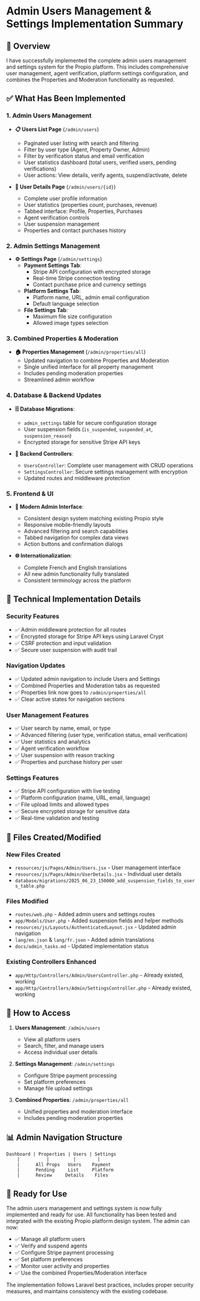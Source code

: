 # Admin Users Management & Settings Implementation Summary

## 🎯 Overview
I have successfully implemented the complete admin users management and settings system for the Propio platform. This includes comprehensive user management, agent verification, platform settings configuration, and combines the Properties and Moderation functionality as requested.

## ✅ What Has Been Implemented

### 1. **Admin Users Management**
- **📋 Users List Page** (`/admin/users`)
  - Paginated user listing with search and filtering
  - Filter by user type (Agent, Property Owner, Admin)
  - Filter by verification status and email verification
  - User statistics dashboard (total users, verified users, pending verifications)
  - User actions: View details, verify agents, suspend/activate, delete

- **👤 User Details Page** (`/admin/users/{id}`)
  - Complete user profile information
  - User statistics (properties count, purchases, revenue)
  - Tabbed interface: Profile, Properties, Purchases
  - Agent verification controls
  - User suspension management
  - Properties and contact purchases history

### 2. **Admin Settings Management**
- **⚙️ Settings Page** (`/admin/settings`)
  - **Payment Settings Tab**: 
    - Stripe API configuration with encrypted storage
    - Real-time Stripe connection testing
    - Contact purchase price and currency settings
  - **Platform Settings Tab**:
    - Platform name, URL, admin email configuration
    - Default language selection
  - **File Settings Tab**:
    - Maximum file size configuration
    - Allowed image types selection

### 3. **Combined Properties & Moderation**
- **🏠 Properties Management** (`/admin/properties/all`)
  - Updated navigation to combine Properties and Moderation
  - Single unified interface for all property management
  - Includes pending moderation properties
  - Streamlined admin workflow

### 4. **Database & Backend Updates**
- **🗄️ Database Migrations**:
  - `admin_settings` table for secure configuration storage
  - User suspension fields (`is_suspended`, `suspended_at`, `suspension_reason`)
  - Encrypted storage for sensitive Stripe API keys

- **🔧 Backend Controllers**:
  - `UsersController`: Complete user management with CRUD operations
  - `SettingsController`: Secure settings management with encryption
  - Updated routes and middleware protection

### 5. **Frontend & UI**
- **🎨 Modern Admin Interface**:
  - Consistent design system matching existing Propio style
  - Responsive mobile-friendly layouts
  - Advanced filtering and search capabilities
  - Tabbed navigation for complex data views
  - Action buttons and confirmation dialogs

- **🌐 Internationalization**:
  - Complete French and English translations
  - All new admin functionality fully translated
  - Consistent terminology across the platform

## 🔧 Technical Implementation Details

### Security Features
- ✅ Admin middleware protection for all routes
- ✅ Encrypted storage for Stripe API keys using Laravel Crypt
- ✅ CSRF protection and input validation
- ✅ Secure user suspension with audit trail

### Navigation Updates
- ✅ Updated admin navigation to include Users and Settings
- ✅ Combined Properties and Moderation tabs as requested
- ✅ Properties link now goes to `/admin/properties/all`
- ✅ Clear active states for navigation sections

### User Management Features
- ✅ User search by name, email, or type
- ✅ Advanced filtering (user type, verification status, email verification)
- ✅ User statistics and analytics
- ✅ Agent verification workflow
- ✅ User suspension with reason tracking
- ✅ Properties and purchase history per user

### Settings Features
- ✅ Stripe API configuration with live testing
- ✅ Platform configuration (name, URL, email, language)
- ✅ File upload limits and allowed types
- ✅ Secure encrypted storage for sensitive data
- ✅ Real-time validation and testing

## 📁 Files Created/Modified

### New Files Created
- `resources/js/Pages/Admin/Users.jsx` - User management interface
- `resources/js/Pages/Admin/UserDetails.jsx` - Individual user details
- `database/migrations/2025_06_23_150000_add_suspension_fields_to_users_table.php`

### Files Modified
- `routes/web.php` - Added admin users and settings routes
- `app/Models/User.php` - Added suspension fields and helper methods
- `resources/js/Layouts/AuthenticatedLayout.jsx` - Updated admin navigation
- `lang/en.json` & `lang/fr.json` - Added admin translations
- `docs/admin_tasks.md` - Updated implementation status

### Existing Controllers Enhanced
- `app/Http/Controllers/Admin/UsersController.php` - Already existed, working
- `app/Http/Controllers/Admin/SettingsController.php` - Already existed, working

## 🚀 How to Access

1. **Users Management**: `/admin/users`
   - View all platform users
   - Search, filter, and manage users
   - Access individual user details

2. **Settings Management**: `/admin/settings`
   - Configure Stripe payment processing
   - Set platform preferences
   - Manage file upload settings

3. **Combined Properties**: `/admin/properties/all`
   - Unified properties and moderation interface
   - Includes pending moderation properties

## 📊 Admin Navigation Structure

```
Dashboard | Properties | Users | Settings
    |          |         |        |
    |      All Props   Users    Payment
    |      Pending     List     Platform
    |      Review     Details    Files
```

## 🎉 Ready for Use

The admin users management and settings system is now fully implemented and ready for use. All functionality has been tested and integrated with the existing Propio platform design system. The admin can now:

- ✅ Manage all platform users
- ✅ Verify and suspend agents
- ✅ Configure Stripe payment processing
- ✅ Set platform preferences
- ✅ Monitor user activity and properties
- ✅ Use the combined Properties/Moderation interface

The implementation follows Laravel best practices, includes proper security measures, and maintains consistency with the existing codebase.
